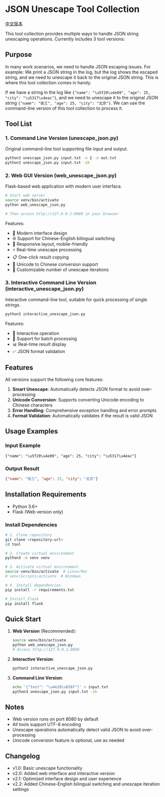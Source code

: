 # JSON Unescape Tool Collection

[中文版本](README.md)

This tool collection provides multiple ways to handle JSON string unescaping operations. Currently includes 3 tool versions:

## Purpose

In many work scenarios, we need to handle JSON escaping issues.
For example: We print a JSON string in the log, but the log shows the escaped string, and we need to unescape it back to the original JSON string.
This is where this tool collection comes in handy.

If we have a string in the log like `{"name": "\u5f20\u4e09", "age": 25, "city": "\u5317\u4eac"}`,
and we need to unescape it to the original JSON string `{"name": "张三", "age": 25, "city": "北京"}`.
We can use the command-line version of this tool collection to process it.

## Tool List

### 1. Command Line Version (unescape_json.py)
Original command-line tool supporting file input and output.

```bash
python3 unescape_json.py input.txt -n 2 -o out.txt
python3 unescape_json.py input.txt -zh
```

### 2. Web GUI Version (web_unescape_json.py)
Flask-based web application with modern user interface.

```bash
# Start web server
source venv/bin/activate
python web_unescape_json.py

# Then access http://127.0.0.1:8080 in your browser
```

Features:
- 🎨 Modern interface design
- 🌐 Support for Chinese-English bilingual switching
- 📱 Responsive layout, mobile-friendly
- ⚡ Real-time unescape processing
- 📋 One-click result copying
- 🔄 Unicode to Chinese conversion support
- 🔢 Customizable number of unescape iterations

### 3. Interactive Command Line Version (interactive_unescape_json.py)
Interactive command-line tool, suitable for quick processing of single strings.

```bash
python3 interactive_unescape_json.py
```

Features:
- 💬 Interactive operation
- 🔄 Support for batch processing
- 📊 Real-time result display
- ✅ JSON format validation

## Features

All versions support the following core features:

1. **Smart Unescape**: Automatically detects JSON format to avoid over-processing
2. **Unicode Conversion**: Supports converting Unicode encoding to Chinese characters
3. **Error Handling**: Comprehensive exception handling and error prompts
4. **Format Validation**: Automatically validates if the result is valid JSON

## Usage Examples

### Input Example
```
{"name": "\u5f20\u4e09", "age": 25, "city": "\u5317\u4eac"}
```

### Output Result
```json
{"name": "张三", "age": 25, "city": "北京"}
```

## Installation Requirements

- Python 3.6+
- Flask (Web version only)

### Install Dependencies

```bash
# 1. Clone repository
git clone <repository-url>
cd tool

# 2. Create virtual environment
python3 -m venv venv

# 3. Activate virtual environment
source venv/bin/activate  # Linux/Mac
# venv\Scripts\activate  # Windows

# 4. Install dependencies
pip install -r requirements.txt

# Install Flask
pip install flask
```

## Quick Start

1. **Web Version** (Recommended):
   ```bash
   source venv/bin/activate
   python web_unescape_json.py
   # Access http://127.0.0.1:8080
   ```

2. **Interactive Version**:
   ```bash
   python3 interactive_unescape_json.py
   ```

3. **Command Line Version**:
   ```bash
   echo '{"test": "\u4e2d\u6587"}' > input.txt
   python3 unescape_json.py input.txt -zh
   ```

## Notes

- Web version runs on port 8080 by default
- All tools support UTF-8 encoding
- Unescape operations automatically detect valid JSON to avoid over-processing
- Unicode conversion feature is optional, use as needed

## Changelog

- v1.0: Basic unescape functionality
- v2.0: Added web interface and interactive version
- v2.1: Optimized interface design and user experience
- v2.2: Added Chinese-English bilingual switching and unescape iteration settings